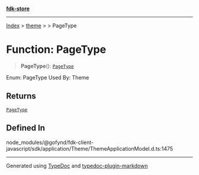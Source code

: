 [**fdk-store**](../../../README.md)
***

[Index](../../../API.md) > [theme](../../README.md) > [<internal>](../README.md) > PageType

# Function: PageType

> **PageType**(): [`PageType`](../type-aliases/type-alias.PageType.md)

Enum: PageType Used By: Theme

## Returns

[`PageType`](../type-aliases/type-alias.PageType.md)

## Defined In

node\_modules/@gofynd/fdk-client-javascript/sdk/application/Theme/ThemeApplicationModel.d.ts:1475

***
Generated using [TypeDoc](https://typedoc.org/) and [typedoc-plugin-markdown](https://www.npmjs.com/package/typedoc-plugin-markdown)

